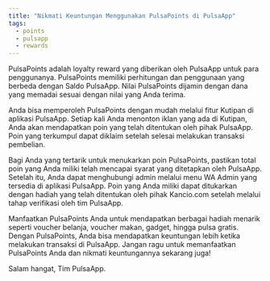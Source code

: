 ```yaml
---
title: "Nikmati Keuntungan Menggunakan PulsaPoints di PulsaApp"
tags:
  - points
  - pulsapp
  - rewards
---
```


PulsaPoints adalah loyalty reward yang diberikan oleh PulsaApp untuk para penggunanya. PulsaPoints memiliki perhitungan dan penggunaan yang berbeda dengan Saldo PulsaApp. Nilai PulsaPoints dijamin dengan dana yang memadai sesuai dengan nilai yang Anda terima.

Anda bisa memperoleh PulsaPoints dengan mudah melalui fitur Kutipan di aplikasi PulsaApp. Setiap kali Anda menonton iklan yang ada di Kutipan, Anda akan mendapatkan poin yang telah ditentukan oleh pihak PulsaApp. Poin yang terkumpul dapat diklaim setelah selesai melakukan transaksi pembelian.

Bagi Anda yang tertarik untuk menukarkan poin PulsaPoints, pastikan total poin yang Anda miliki telah mencapai syarat yang ditetapkan oleh PulsaApp. Setelah itu, Anda dapat menghubungi admin melalui menu WA Admin yang tersedia di aplikasi PulsaApp. Poin yang Anda miliki dapat ditukarkan dengan hadiah yang telah ditentukan oleh pihak Kancio.com setelah melalui tahap verifikasi oleh tim PulsaApp.

Manfaatkan PulsaPoints Anda untuk mendapatkan berbagai hadiah menarik seperti voucher belanja, voucher makan, gadget, hingga pulsa gratis. Dengan PulsaPoints, Anda bisa mendapatkan keuntungan lebih ketika melakukan transaksi di PulsaApp. Jangan ragu untuk memanfaatkan PulsaPoints Anda dan nikmati keuntungannya sekarang juga!

Salam hangat,
Tim PulsaApp.